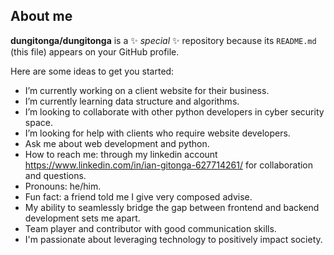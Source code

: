## About me


**dungitonga/dungitonga** is a ✨ _special_ ✨ repository because its `README.md` (this file) appears on your GitHub profile.

Here are some ideas to get you started:

- I’m currently working on a client website for their business.
- I’m currently learning data structure and algorithms.
- I’m looking to collaborate with other python developers in cyber security space.
- I’m looking for help with clients who require website developers.
- Ask me about web development and python.
- How to reach me: through my linkedin account https://www.linkedin.com/in/ian-gitonga-627714261/ for collaboration and questions. 
- Pronouns: he/him.
- Fun fact: a friend told me I give very composed advise.
- My ability to seamlessly bridge the gap between frontend and backend development sets me apart.
- Team player and contributor with good communication skills.
- I'm passionate about leveraging technology to positively impact society.
  

